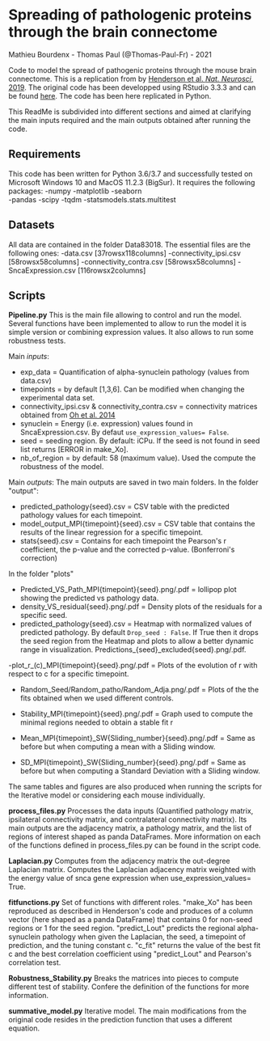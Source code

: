 # Spreading of pathologenic proteins through the brain connectome
Mathieu Bourdenx - Thomas Paul (@Thomas-Paul-Fr) - 2021

Code to model the spread of pathogenic proteins through the mouse brain connectome. This is a replication from by [Henderson et al. *Nat. Neurosci*, 2019](https://www.nature.com/articles/s41593-019-0457-5). The original code has been developped using RStudio 3.3.3 and can be found [here](https://github.com/ejcorn/connectome_diffusion). The code has been here replicated in Python. 

This ReadMe is subdivided into different sections and aimed at clarifying the main inputs required and the main outputs obtained after running the code.

## Requirements
This code has been written for Python 3.6/3.7 and successfully tested on Microsoft Windows 10 and MacOS 11.2.3 (BigSur). 
It requires the following packages:
-numpy
-matplotlib
-seaborn		
-pandas
-scipy
-tqdm
-statsmodels.stats.multitest

## Datasets
All data are contained in the folder Data83018. The essential files are the following ones:
-data.csv [37rowsx118columns]
-connectivity_ipsi.csv [58rowsx58columns]
-connectivity_contra.csv [58rowsx58columns]
-SncaExpression.csv [116rowsx2columns]

## Scripts

**Pipeline.py**
This is the main file allowing to control and run the model. Several functions have been implemented to allow to run the model it is simple version or combining expression values. It also allows to run some robustness tests. 

Main *inputs*:
- exp_data = Quantification of alpha-synuclein pathology (values from data.csv)
- timepoints = by default [1,3,6]. Can be modified when changing the experimental data set.
- connectivity_ipsi.csv & connectivity_contra.csv = connectivity matrices obtained from [Oh et al. 2014](https://www.nature.com/articles/nature13186)
- synuclein = Energy (i.e. expression) values found in SncaExpression.csv. By defaut ```use_expression_values= False```. 
- seed = seeding region. By default: iCPu. If the seed is not found in seed list returns [ERROR in make_Xo].
- nb_of_region = by default: 58 (maximum value). Used the compute the robustness of the model.

Main *outputs*:
The main outputs are saved in two main folders.
In the folder "output":
- predicted_pathology{seed}.csv = CSV table with the predicted pathology values for each timepoint.
- model_output_MPI{timepoint}{seed}.csv = CSV table that contains the results of the linear regression for a specific timepoint.
- stats{seed}.csv = Contains for each timepoint the Pearson's r coefficient, the p-value and the corrected p-value. (Bonferroni's correction)

In the folder "plots"
- Predicted_VS_Path_MPI{timepoint}{seed}.png/.pdf = lollipop plot showing the predicted vs pathology data.
- density_VS_residual{seed}.png/.pdf = Density plots of the residuals for a specific seed.
- predicted_pathology{seed}.csv = Heatmap with normalized values of predicted pathology. By default ```Drop_seed : False```. If True then it drops the seed region from the Heatmap and plots to allow a better dynamic range in visualization. Predictions_{seed}_excluded{seed}.png/.pdf.

-plot_r_(c)_MPI{timepoint}{seed}.png/.pdf = Plots of the evolution of r with respect to c
for a specific timepoint.

- Random_Seed/Random_patho/Random_Adja.png/.pdf = Plots of the the fits obtained when we used different controls.

- Stability_MPI{timepoint}{seed}.png/.pdf = Graph used to compute the minimal regions needed to
obtain a stable fit r

- Mean_MPI{timepoint}_SW{Sliding_number}{seed}.png/.pdf = Same as before but when computing a mean with a Sliding
window.

- SD_MPI{timepoint}_SW{Sliding_number}{seed}.png/.pdf = Same as before but when computing a Standard Deviation 
with a Sliding window.

The same tables and figures are also produced when running the scripts for the Iterative model or considering
each mouse individually.


**process_files.py**
	Processes the data inputs (Quantified pathology matrix, ipsilateral connectivity matrix, 
	and contralateral connectivity matrix). Its main outputs are the adjacency matrix, a 
	pathology matrix, and the list of regions of interest shaped as panda DataFrames. 
	More information on each of the functions defined in process_files.py can be found in the script code.

**Laplacian.py**
	Computes from the adjacency matrix the out-degree Laplacian matrix. Computes the Laplacian adjacency
	matrix weighted with the energy value of snca gene expression when use_expression_values= True.

**fitfunctions.py**
	Set of functions with different roles. "make_Xo" has been reproduced as described in Henderson's code and
	produces of a column vector (here shaped as a panda DataFrame) that contains 0 for non-seed regions or 1 
	for the seed region.
	"predict_Lout" predicts the regional alpha-synuclein pathology when given the Laplacian, the seed, a timepoint 
	of prediction, and the tuning constant c. 
	"c_fit" returns the value of the best fit c and the best correlation coefficient using "predict_Lout" and 
	Pearson's correlation test.

**Robustness_Stability.py**
	Breaks the matrices into pieces to compute different test of stability. Confere the definition of the functions for more
	information.

**summative_model.py**
	Iterative model. The main modifications from the original code resides in the prediction function that uses a different
	equation.


